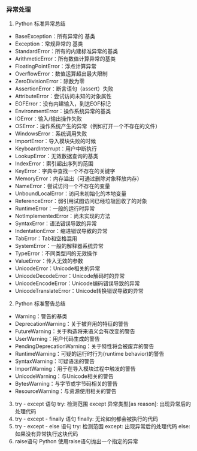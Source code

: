 ### 异常处理
1. Python 标准异常总结
* BaseException：所有异常的 基类
* Exception：常规异常的 基类
* StandardError：所有的内建标准异常的基类
* ArithmeticError：所有数值计算异常的基类
* FloatingPointError：浮点计算异常
* OverflowError：数值运算超出最大限制
* ZeroDivisionError：除数为零
* AssertionError：断言语句（assert）失败
* AttributeError：尝试访问未知的对象属性
* EOFError：没有内建输入，到达EOF标记
* EnvironmentError：操作系统异常的基类
* IOError：输入/输出操作失败
* OSError：操作系统产生的异常（例如打开一个不存在的文件）
* WindowsError：系统调用失败
* ImportError：导入模块失败的时候
* KeyboardInterrupt：用户中断执行
* LookupError：无效数据查询的基类
* IndexError：索引超出序列的范围
* KeyError：字典中查找一个不存在的关键字
* MemoryError：内存溢出（可通过删除对象释放内存）
* NameError：尝试访问一个不存在的变量
* UnboundLocalError：访问未初始化的本地变量
* ReferenceError：弱引用试图访问已经垃圾回收了的对象
* RuntimeError：一般的运行时异常
* NotImplementedError：尚未实现的方法
* SyntaxError：语法错误导致的异常
* IndentationError：缩进错误导致的异常
* TabError：Tab和空格混用
* SystemError：一般的解释器系统异常
* TypeError：不同类型间的无效操作
* ValueError：传入无效的参数
* UnicodeError：Unicode相关的异常
* UnicodeDecodeError：Unicode解码时的异常
* UnicodeEncodeError：Unicode编码错误导致的异常
* UnicodeTranslateError：Unicode转换错误导致的异常

2. Python 标准警告总结
* Warning：警告的基类
* DeprecationWarning：关于被弃用的特征的警告
* FutureWarning：关于构造将来语义会有改变的警告
* UserWarning：用户代码生成的警告
* PendingDeprecationWarning：关于特性将会被废弃的警告
* RuntimeWarning：可疑的运行时行为(runtime behavior)的警告
* SyntaxWarning：可疑语法的警告
* ImportWarning：用于在导入模块过程中触发的警告
* UnicodeWarning：与Unicode相关的警告
* BytesWarning：与字节或字节码相关的警告
* ResourceWarning：与资源使用相关的警告

3. try - except 语句
try:
    检测范围
except 异常类型[as reason]:
    出现异常后的处理代码
4. try - except - finally 语句
finally: 无论如何都会被执行的代码
5. try - except - else 语句
try:
    检测范围
except:
    出现异常后的处理代码
else:
    如果没有异常执行这块代码
6. raise语句
Python 使用raise语句抛出一个指定的异常